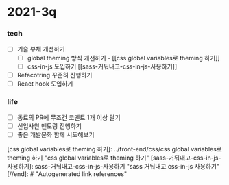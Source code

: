 # 2021-3q

### tech

- [ ] 기술 부채 개선하기
  - [ ] global theming 방식 개선하기 - [[css global variables로 theming 하기]]
  - [ ] css-in-js 도입하기 [[sass-거둬내고-css-in-js-사용하기]]
- [ ] Refacotring 꾸준히 진행하기
- [ ] React hook 도입하기

### life

- [ ] 동료의 PR에 무조건 코멘트 1개 이상 달기
- [ ] 신입사원 멘토링 진행하기
- [ ] 좋은 개발문화 함께 시도해보기

[//begin]: # "Autogenerated link references for markdown compatibility"
[css global variables로 theming 하기]: ../front-end/css/css global variables로 theming 하기 "css global variables로 theming 하기"
[sass-거둬내고-css-in-js-사용하기]: sass-거둬내고-css-in-js-사용하기 "sass 거둬내고 css-in-js 사용하기"
[//end]: # "Autogenerated link references"

